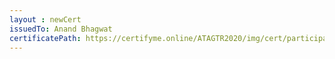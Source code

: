 ```yaml
--- 
layout : newCert 
issuedTo: Anand Bhagwat 
certificatePath: https://certifyme.online/ATAGTR2020/img/cert/participant/AnandBhagwat_9036d.png
--- 
```

